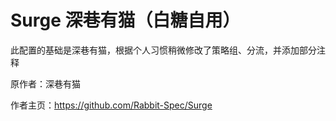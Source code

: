 # Surge 深巷有猫（白糖自用）


此配置的基础是深巷有猫，根据个人习惯稍微修改了策略组、分流，并添加部分注释

原作者：深巷有猫

作者主页：https://github.com/Rabbit-Spec/Surge

